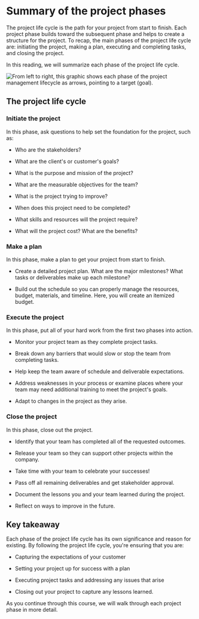 Summary of the project phases
=============================

The project life cycle is the path for your project from start to finish. Each project phase builds toward the subsequent phase and helps to create a structure for the project. To recap, the main phases of the project life cycle are: initiating the project, making a plan, executing and completing tasks, and closing the project.

In this reading, we will summarize each phase of the project life cycle.

![From left to right, this graphic shows each phase of the project management lifecycle as arrows, pointing to a target (goal).](https://d3c33hcgiwev3.cloudfront.net/imageAssetProxy.v1/pAm6fZ7BQ8yJun2ewQPMXw_5068eb9038304767b5dce8f7ea8f20f5_C1M3L2R1.png?expiry=1646697600000&hmac=w9iML9pkUUNU730k_5T9TKtVsb2VJprZTu03UhIYCiU)

The project life cycle
----------------------

### Initiate the project

In this phase, ask questions to help set the foundation for the project, such as:

-   Who are the stakeholders?

-   What are the client's or customer's goals?

-   What is the purpose and mission of the project?

-   What are the measurable objectives for the team?

-   What is the project trying to improve? 

-   When does this project need to be completed? 

-   What skills and resources will the project require? 

-   What will the project cost? What are the benefits?

### Make a plan

In this phase, make a plan to get your project from start to finish. 

-   Create a detailed project plan. What are the major milestones? What tasks or deliverables make up each milestone?  

-   Build out the schedule so you can properly manage the resources, budget, materials, and timeline. Here, you will create an itemized budget.

### Execute the project

In this phase, put all of your hard work from the first two phases into action.

-   Monitor your project team as they complete project tasks. 

-   Break down any barriers that would slow or stop the team from completing tasks. 

-   Help keep the team aware of schedule and deliverable expectations.

-   Address weaknesses in your process or examine places where your team may need additional training to meet the project's goals.

-   Adapt to changes in the project as they arise.

### Close the project

In this phase, close out the project.

-   Identify that your team has completed all of the requested outcomes. 

-   Release your team so they can support other projects within the company.

-   Take time with your team to celebrate your successes!

-   Pass off all remaining deliverables and get stakeholder approval.

-   Document the lessons you and your team learned during the project.

-   Reflect on ways to improve in the future.

Key takeaway
------------

Each phase of the project life cycle has its own significance and reason for existing. By following the project life cycle, you're ensuring that you are:

-   Capturing the expectations of your customer

-   Setting your project up for success with a plan

-   Executing project tasks and addressing any issues that arise

-   Closing out your project to capture any lessons learned.

As you continue through this course, we will walk through each project phase in more detail.